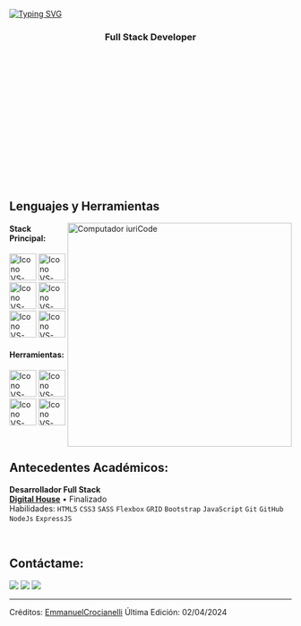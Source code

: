 [![Typing SVG](https://readme-typing-svg.herokuapp.com?color=FF3670&size=35&center=true&vCenter=true&width=1000&lines=Bienvenido+a+mi+perfil+de+GitHub!;Mi+nombre+es+Emmanuel+Crocianelli;Soy+Desarrollador+Full+Stack)](https://git.io/typing-svg)

<h3 align="center">Full Stack Developer</h3>

<br>

<div align="center" style="margin-bottom:200px">

</div>


<br>

## Lenguajes y Herramientas

<img src="https://raw.githubusercontent.com/MicaelliMedeiros/micaellimedeiros/master/image/computer-illustration.png" min-width="400px" max-width="400px" width="400px" align="right" alt="Computador iuriCode">

#### Stack Principal:
  [<img height="48px" width="48px" alt="Icono VS-Code" src="https://skillicons.dev/icons?i=html"/>](https://developer.mozilla.org/en-US/docs/Web/HTML)
  [<img height="48px" width="48px" alt="Icono VS-Code" src="https://skillicons.dev/icons?i=css"/>](https://developer.mozilla.org/en-US/docs/Web/CSS)
  [<img height="48px" width="48px" alt="Icono VS-Code" src="https://skillicons.dev/icons?i=js"/>](https://developer.mozilla.org/en-US/docs/Web/JavaScript)
  [<img height="48px" width="48px" alt="Icono VS-Code" src="https://skillicons.dev/icons?i=nodejs"/>](https://nodejs.org/en)
  [<img height="48px" width="48px" alt="Icono VS-Code" src="https://skillicons.dev/icons?i=react"/>](https://react.dev/)
    [<img height="48px" width="48px" alt="Icono VS-Code" src="https://skillicons.dev/icons?i=mysql"/>](https://www.mysql.com/)




#### Herramientas:

  [<img height="48px" width="48px" alt="Icono VS-Code" src="https://skillicons.dev/icons?i=figma"/>](https://www.figma.com/)
  [<img height="48px" width="48px" alt="Icono VS-Code" src="https://skillicons.dev/icons?i=vscode"/>](https://code.visualstudio.com/)
  [<img height="48px" width="48px" alt="Icono VS-Code" src="https://skillicons.dev/icons?i=github"/>](https://github.com/)
  [<img height="48px" width="48px" alt="Icono VS-Code" src="https://skillicons.dev/icons?i=git"/>](https://git-scm.com/)

<br>

## Antecedentes Académicos:

**Desarrollador Full Stack** \
[**Digital House**](https://www.digitalhouse.com/) • Finalizado \
Habilidades: `HTML5` `CSS3` `SASS` `Flexbox` `GRID` `Bootstrap` `JavaScript` `Git` `GitHub` `NodeJs` `ExpressJS`

<br>

## Contáctame:
<div>
<a href="https://www.instagram.com/y_m_k.02/" target="_blank"><img loading="lazy" src="https://img.shields.io/badge/-Instagram-%23E4405F?style=for-the-badge&logo=instagram&logoColor=white" target="_blank"></a>
<a href = "mailto: contatojacquelineatae@gmail.com"><img loading="lazy" src="https://img.shields.io/badge/Gmail-D14836?style=for-the-badge&logo=gmail&logoColor=white" target="_blank"></a>
<a href="https://www.linkedin.com/in/jacquelineatae/" target="_blank"><img loading="lazy" src="https://img.shields.io/badge/-LinkedIn-%230077B5?style=for-the-badge&logo=linkedin&logoColor=white" target="_blank"></a>   
</div>


------
Créditos: [EmmanuelCrocianelli](https://github.com/EmmanuelCrocianelli)
Última Edición: 02/04/2024
